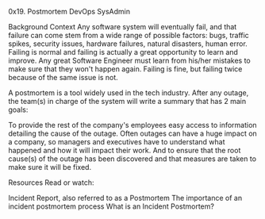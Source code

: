 0x19. Postmortem
DevOps
SysAdmin

Background Context
Any software system will eventually fail, and that failure can come stem from a wide range of possible factors: 
bugs, traffic spikes, security issues, hardware failures, natural disasters, human error.
Failing is normal and failing is actually a great opportunity to learn and improve. 
Any great Software Engineer must learn from his/her mistakes to make sure that they won't happen again. 
Failing is fine, but failing twice because of the same issue is not.

A postmortem is a tool widely used in the tech industry. 
After any outage, the team(s) in charge of the system will write a summary that has 2 main goals:

To provide the rest of the company's employees easy access to information detailing the cause of the outage. 
Often outages can have a huge impact on a company, so managers and executives have to understand what happened and how it will impact their work.
And to ensure that the root cause(s) of the outage has been discovered and that measures are taken to make sure it will be fixed.

Resources
Read or watch:

Incident Report, also referred to as a Postmortem
The importance of an incident postmortem process
What is an Incident Postmortem?
